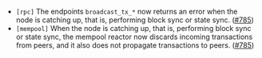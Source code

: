 - `[rpc]` The endpoints `broadcast_tx_*` now returns an error when the node is
  catching up, that is, performing block sync or state sync.
  ([\#785](https://github.com/cometbft/cometbft/issues/785))
- `[mempool]` When the node is catching up, that is, performing block sync or
  state sync, the mempool reactor now discards incoming transactions from peers,
  and it also does not propagate transactions to peers.
  ([\#785](https://github.com/cometbft/cometbft/issues/785))

